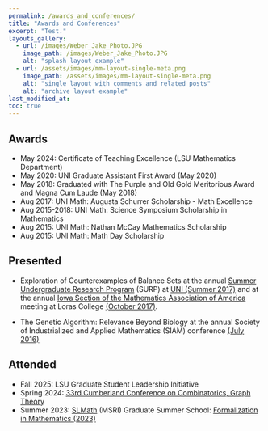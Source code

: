 ```yaml
---
permalink: /awards_and_conferences/
title: "Awards and Conferences"
excerpt: "Test."
layouts_gallery:
  - url: /images/Weber_Jake_Photo.JPG
    image_path: /images/Weber_Jake_Photo.JPG
    alt: "splash layout example"
  - url: /assets/images/mm-layout-single-meta.png
    image_path: /assets/images/mm-layout-single-meta.png
    alt: "single layout with comments and related posts"
    alt: "archive layout example"
last_modified_at: 
toc: true
---
```


## Awards

- May 2024: Certificate of Teaching Excellence (LSU Mathematics Department)
- May 2020: UNI Graduate Assistant First Award (May 2020)
- May 2018: Graduated with The Purple and Old Gold Meritorious Award and Magna Cum Laude (May 2018)
- Aug 2017: UNI Math: Augusta Schurrer Scholarship - Math Excellence
- Aug 2015-2018: UNI Math: Science Symposium Scholarship in Mathematics
- Aug 2015: UNI Math: Nathan McCay Mathematics Scholarship
- Aug 2015: UNI Math: Math Day Scholarship

## Presented
- Exploration of Counterexamples of Balance Sets at the annual [Summer Undergraduate Research Program](https://scholarworks.uni.edu/surp/) (SURP) at [UNI (Summer 2017)](https://scholarworks.uni.edu/surp_programs/3/) and at the annual [Iowa Section of the Mathematics Association of America](https://www.iowa.maa.org) meeting at Loras College [(October 2017)](http://sections.maa.org/iowa/db/index.php/session/printSchedule).

- The Genetic Algorithm: Relevance Beyond Biology at the annual Society of Industrialized and Applied Mathematics (SIAM) conference [(July 2016)](https://meetings.siam.org/sess/dsp_programsess.cfm?SESSIONCODE=60178)

## Attended

- Fall 2025: LSU Graduate Student Leadership Initiative
- Spring 2024: [33rd Cumberland Conference on Combinatorics, Graph Theory](https://www.math.msstate.edu/cumberland-conference-2024)
- Summer 2023: [SLMath](https://www.slmath.org) (MSRI) Graduate Summer School: [Formalization in Mathematics (2023)](https://www.slmath.org/summer-schools/1021)